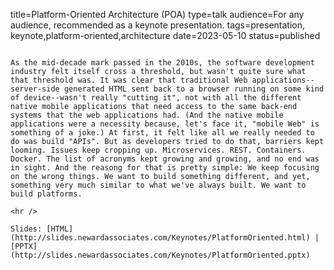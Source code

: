 title=Platform-Oriented Architecture (POA)
type=talk
audience=For any audience, recommended as a keynote presentation.
tags=presentation, keynote,platform-oriented,architecture
date=2023-05-10
status=published
~~~~~~

As the mid-decade mark passed in the 2010s, the software development industry felt itself cross a threshold, but wasn't quite sure what that threshold was. It was clear that traditional Web applications--server-side generated HTML sent back to a browser running on some kind of device--wasn't really "cutting it", not with all the different native mobile applications that need access to the same back-end systems that the web applications had. (And the native mobile applications were a necessity because, let's face it, "mobile Web" is something of a joke.) At first, it felt like all we really needed to do was build "APIs". But as developers tried to do that, barriers kept looming. Issues keep cropping up. Microservices. REST. Containers. Docker. The list of acronyms kept growing and growing, and no end was in sight. And the reasong for that is pretty simple: We keep focusing on the wrong things. We want to build something different, and yet, something very much similar to what we've always built. We want to build platforms.
    
<hr />

Slides: [HTML](http://slides.newardassociates.com/Keynotes/PlatformOriented.html) | [PPTX](http://slides.newardassociates.com/Keynotes/PlatformOriented.pptx)
